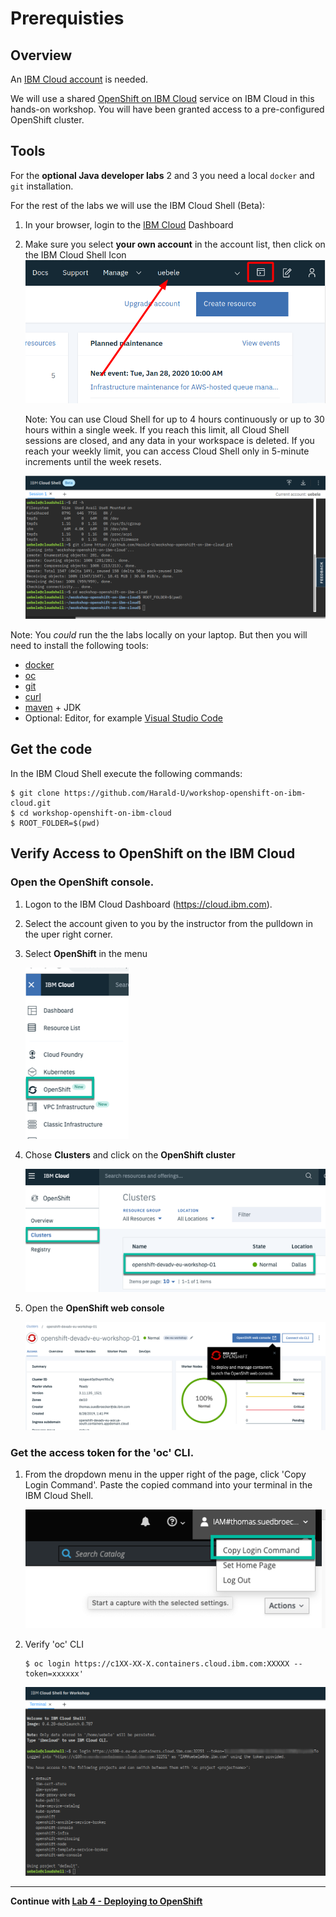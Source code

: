 # Prerequisties

## Overview 

An [IBM Cloud account](https://cloud.ibm.com/registration) is needed. 

We will use a shared [OpenShift on IBM Cloud](https://cloud.ibm.com/kubernetes/catalog/openshiftcluster) service on IBM Cloud in this hands-on workshop. You will have been granted access to a pre-configured OpenShift cluster.


## Tools

For the **optional Java developer labs** 2 and 3 you need a local `docker` and `git` installation.

For the rest of the labs we will use the IBM Cloud Shell (Beta):


1. In your browser, login to the [IBM Cloud](https://cloud.ibm.com) Dashboard
2. Make sure you select **your own account** in the account list, then click on the IBM Cloud Shell Icon
   ![](images/cloudshellicon.png)

    Note: You can use Cloud Shell for up to 4 hours continuously or up to 30 hours within a single week. If you reach this limit, all Cloud Shell sessions are closed, and any data in your workspace is deleted. If you reach your weekly limit, you can access Cloud Shell only in 5-minute increments until the week resets.

   ![](images/cloudshell.png)

Note: You *could* run the the labs locally on your laptop. But then you will need to install the following tools:

- [docker](https://docs.docker.com/install/)
- [oc](https://cloud.ibm.com/docs/containers?topic=containers-cs_cli_install#cli_oc)
- [git](https://git-scm.com/book/en/v2/Getting-Started-Installing-Git) 
- [curl](https://curl.haxx.se/download.html)
- [maven](https://maven.apache.org/install.html) + JDK
- Optional: Editor, for example [Visual Studio Code](https://code.visualstudio.com/) 

## Get the code

In the IBM Cloud Shell execute the following commands:

```
$ git clone https://github.com/Harald-U/workshop-openshift-on-ibm-cloud.git
$ cd workshop-openshift-on-ibm-cloud
$ ROOT_FOLDER=$(pwd)
```



## Verify Access to OpenShift on the IBM Cloud

### Open the OpenShift console. 

1. Logon to the IBM Cloud Dashboard (https://cloud.ibm.com).

2. Select the account given to you by the instructor from the pulldown in the uper right corner.

3. Select **OpenShift** in the menu

    ![Select Open Shift in the menu](images/os-registry-01.png)

4. Chose **Clusters** and click on the **OpenShift cluster**

    ![Chose Clusters and click on your OpenShift cluster](images/os-registry-02.png)

4. Open the **OpenShift web console**

    ![Open the OpenShift web console](images/os-registry-03.png)

### Get the access token for the 'oc' CLI. 


1. From the dropdown menu in the upper right of the page, click 'Copy Login Command'. Paste the copied command into your terminal in the IBM Cloud Shell.

    ![Key](images/os-key-01.png)

2. Verify 'oc' CLI

    ```
    $ oc login https://c1XX-XX-X.containers.cloud.ibm.com:XXXXX --token=xxxxxx'
    ```

    ![oc login in cloudshell](images/oc-login-cloudshell.png)
---


__Continue with [Lab 4 - Deploying to OpenShift](4-openshift.md)__

